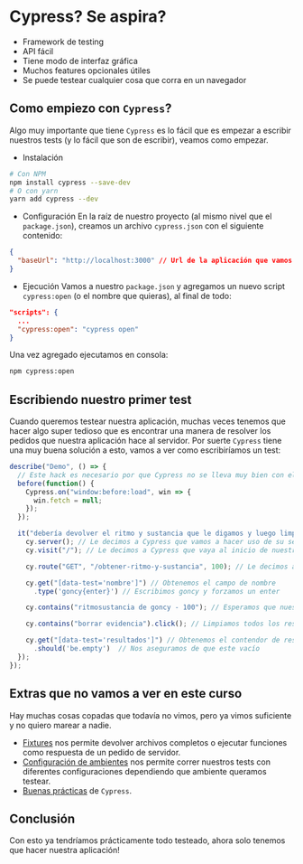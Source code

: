 # Cypress? Se aspira?
* Framework de testing
* API fácil
* Tiene modo de interfaz gráfica
* Muchos features opcionales útiles
* Se puede testear cualquier cosa que corra en un navegador

## Como empiezo con `Cypress`?
Algo muy importante que tiene `Cypress` es lo fácil que es empezar a escribir nuestros tests (y lo fácil que son de escribir), veamos como empezar.

- Instalación
```bash
# Con NPM
npm install cypress --save-dev
# O con yarn
yarn add cypress --dev
```

- Configuración
En la raíz de nuestro proyecto (al mismo nivel que el `package.json`), creamos un archivo `cypress.json` con el siguiente contenido:
```json
{
  "baseUrl": "http://localhost:3000" // Url de la aplicación que vamos a testear, si la URL de tu aplicación es diferente, cambialo
}
```

- Ejecución
Vamos a nuestro `package.json` y agregamos un nuevo script `cypress:open` (o el nombre que quieras), al final de todo:
```json
"scripts": {
  ...
  "cypress:open": "cypress open"
}
```
Una vez agregado ejecutamos en consola:
```bash
npm cypress:open
```

## Escribiendo nuestro primer test
Cuando queremos testear nuestra aplicación, muchas veces tenemos que hacer algo super tedioso que es encontrar una manera de resolver los pedidos que nuestra aplicación hace al servidor. Por suerte `Cypress` tiene una muy buena solución a esto, vamos a ver como escribiríamos un test:
```javascript
describe("Demo", () => {
  // Este hack es necesario por que Cypress no se lleva muy bien con el fetch nativo del browser, con suerte no lo vamos a necesitar en un futuro, basicamente reemplaza el fetch nativo por null para poder reemplazarlo con el fetch de cypress, esto va a servir para poder decidir que van a devolver nuestros calls http, si en tu aplicación no estas usando el fetch nativo del browser y estás usando request, axios, jQuery u otra alternativa, podes omitir el hook `before`
  before(function() {
    Cypress.on("window:before:load", win => {
      win.fetch = null;
    });
  });

  it("debería devolver el ritmo y sustancia que le digamos y luego limpiar la evidencia", () => {
    cy.server(); // Le decimos a Cypress que vamos a hacer uso de su server
    cy.visit("/"); // Le decimos a Cypress que vaya al inicio de nuestra app

    cy.route("GET", "/obtener-ritmo-y-sustancia", 100); // Le decimos a Cypress que la próxima vez que nuestra aplicación haga un pedido a una url que termine con `obtener-ritmo-y-sustancia`, la respuesta siempre sea 100

    cy.get("[data-test='nombre']") // Obtenemos el campo de nombre
      .type('goncy{enter}') // Escribimos goncy y forzamos un enter

    cy.contains("ritmosustancia de goncy - 100"); // Esperamos que nuestra aplicación tenga "ritmosustancia de goncy - 100" impreso en alguna parte

    cy.contains("borrar evidencia").click(); // Limpiamos todos los resultados

    cy.get("[data-test='resultados']") // Obtenemos el contendor de resultados
      .should('be.empty')  // Nos aseguramos de que este vacío
  });
});
```

## Extras que no vamos a ver en este curso
Hay muchas cosas copadas que todavía no vimos, pero ya vimos suficiente y no quiero marear a nadie.

* [Fixtures](https://docs.cypress.io/api/commands/fixture.html) nos permite devolver archivos completos o ejecutar funciones como respuesta de un pedido de servidor.
* [Configuración de ambientes](https://docs.cypress.io/api/plugins/configuration-api.html#) nos permite correr nuestros tests con diferentes configuraciones dependiendo que ambiente queramos testear.
* [Buenas prácticas](https://docs.cypress.io/guides/references/best-practices.html) de `Cypress`.

## Conclusión
Con esto ya tendríamos prácticamente todo testeado, ahora solo tenemos que hacer nuestra aplicación!
